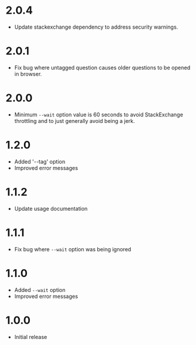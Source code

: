 # 2.0.4

- Update stackexchange dependency to address security warnings.

# 2.0.1

- Fix bug where untagged question causes older questions to be opened in browser.

# 2.0.0

- Minimum `--wait` option value is 60 seconds to avoid StackExchange throttling and to just generally avoid being a jerk.

# 1.2.0

- Added '--tag' option
- Improved error messages

# 1.1.2

- Update usage documentation

# 1.1.1

- Fix bug where `--wait` option was being ignored

# 1.1.0

- Added `--wait` option
- Improved error messages

# 1.0.0

- Initial release